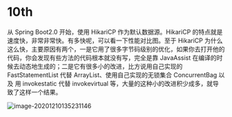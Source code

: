 # 10th
从 Spring Boot2.0 开始，使用 HikariCP 作为默认数据源。HikariCP 的特点就是速度快，非常非常快。有多快呢，可以看一下性能对比图。至于 HikariCP 为什么这么快，主要原因有两个，一是它用了很多字节码级别的优化，如果你去打开他的代码，你会发现有些方法的代码根本就没有写，完全是靠 JavaAssist 在编译的时候去动态地生成的；二是它有很多小的改进，比方说用自己实现的 FastStatementList 代替 ArrayList、使用自己实现的无锁集合 ConcurrentBag 以及 用 invokestatic 代替 invokevirtual 等，大量的这种小的改进积少成多，就导致了这样一个结果。

![image-20201210135231146](https://tva1.sinaimg.cn/large/008eGmZEly1gnbbgswt7mj316l0u0jyf.jpg)

